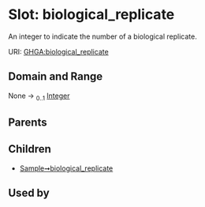 
# Slot: biological_replicate


An integer to indicate the number of a biological replicate.

URI: [GHGA:biological_replicate](https://w3id.org/GHGA/biological_replicate)


## Domain and Range

None &#8594;  <sub>0..1</sub> [Integer](types/Integer.md)

## Parents


## Children

 *  [Sample➞biological_replicate](Sample_biological_replicate.md)

## Used by

